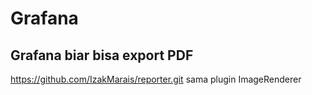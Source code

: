 # Grafana

## Grafana biar bisa export PDF 
https://github.com/IzakMarais/reporter.git
sama plugin ImageRenderer